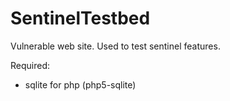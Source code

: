 SentinelTestbed
===============

Vulnerable web site. Used to test sentinel features.

Required:
- sqlite for php (php5-sqlite)
